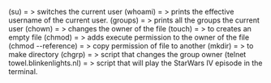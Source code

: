 (su) = > switches the current user
(whoami) = > prints the effective username of the current user.
(groups) = > prints all the groups the current user
(chown) = > changes the owner of the file
(touch) = > to creates an empty file
(chmod) = >  adds execute permission to the owner of the file
(chmod --reference) = > copy permission of file to another
(mkdir) = > to make directory
(chgrp) = > script that changes the group owner
(telnet towel.blinkenlights.nl) = > script that will play the StarWars IV episode in the terminal.
